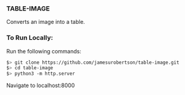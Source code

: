 ### TABLE-IMAGE

Converts an image into a table.

### To Run Locally:

Run the following commands:

```bash
$> git clone https://github.com/jamesurobertson/table-image.git
$> cd table-image
$> python3 -m http.server
```

Navigate to localhost:8000

